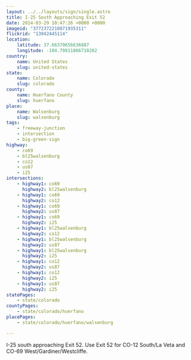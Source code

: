 ```yaml
---
layout: ../../layouts/sign/single.astro
title: I-25 South Approaching Exit 52
date: 2014-03-29 10:47:26 +0000 +0000
imageid: "3772372210871935311"
flickrid: "13942445114"
location:
    latitude: 37.66370656636887
    longitude: -104.79811866710202
country:
    name: United States
    slug: united-states
state:
    name: Colorado
    slug: colorado
county:
    name: Huerfano County
    slug: huerfano
place:
    name: Walsenburg
    slug: walsenburg
tags:
    - freeway-junction
    - intersection
    - big-green-sign
highway:
    - co69
    - bl25walsenburg
    - co12
    - us87
    - i25
intersections:
    - highway1: co69
      highway2: bl25walsenburg
    - highway1: co69
      highway2: co12
    - highway1: co69
      highway2: us87
    - highway1: co69
      highway2: i25
    - highway1: bl25walsenburg
      highway2: co12
    - highway1: bl25walsenburg
      highway2: us87
    - highway1: bl25walsenburg
      highway2: i25
    - highway1: co12
      highway2: us87
    - highway1: co12
      highway2: i25
    - highway1: us87
      highway2: i25
statePages:
    - state/colorado
countyPages:
    - state/colorado/huerfano
placePages:
    - state/colorado/huerfano/walsenburg

---
```

I-25 south approaching Exit 52.  Use Exit 52 for CO-12 South/La Veta and CO-69 West/Gardiner/Westcliffe.